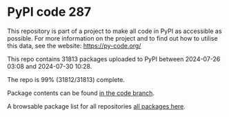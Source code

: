 # PyPI code 287

This repository is part of a project to make all code in PyPI as accessible as possible. For more information 
on the project and to find out how to utilise this data, see the website: https://py-code.org/

This repo contains 31813 packages uploaded to PyPI between 
2024-07-26 03:08 and 2024-07-30 10:28.

The repo is 99% (31812/31813) complete.

Package contents can be found [in the code branch](https://github.com/pypi-data/pypi-mirror-287/tree/code/packages).

A browsable package list for all repositories [all packages here](https://py-code.org/repositories/pypi-mirror-287).



